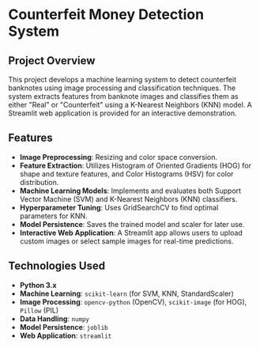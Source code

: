 # Counterfeit Money Detection System

## Project Overview

This project develops a machine learning system to detect counterfeit banknotes using image processing and classification techniques. The system extracts features from banknote images and classifies them as either "Real" or "Counterfeit" using a K-Nearest Neighbors (KNN) model. A Streamlit web application is provided for an interactive demonstration.

## Features

* **Image Preprocessing**: Resizing and color space conversion.
* **Feature Extraction**: Utilizes Histogram of Oriented Gradients (HOG) for shape and texture features, and Color Histograms (HSV) for color distribution.
* **Machine Learning Models**: Implements and evaluates both Support Vector Machine (SVM) and K-Nearest Neighbors (KNN) classifiers.
* **Hyperparameter Tuning**: Uses GridSearchCV to find optimal parameters for KNN.
* **Model Persistence**: Saves the trained model and scaler for later use.
* **Interactive Web Application**: A Streamlit app allows users to upload custom images or select sample images for real-time predictions.

## Technologies Used

* **Python 3.x**
* **Machine Learning**: `scikit-learn` (for SVM, KNN, StandardScaler)
* **Image Processing**: `opencv-python` (OpenCV), `scikit-image` (for HOG), `Pillow` (PIL)
* **Data Handling**: `numpy`
* **Model Persistence**: `joblib`
* **Web Application**: `streamlit`

